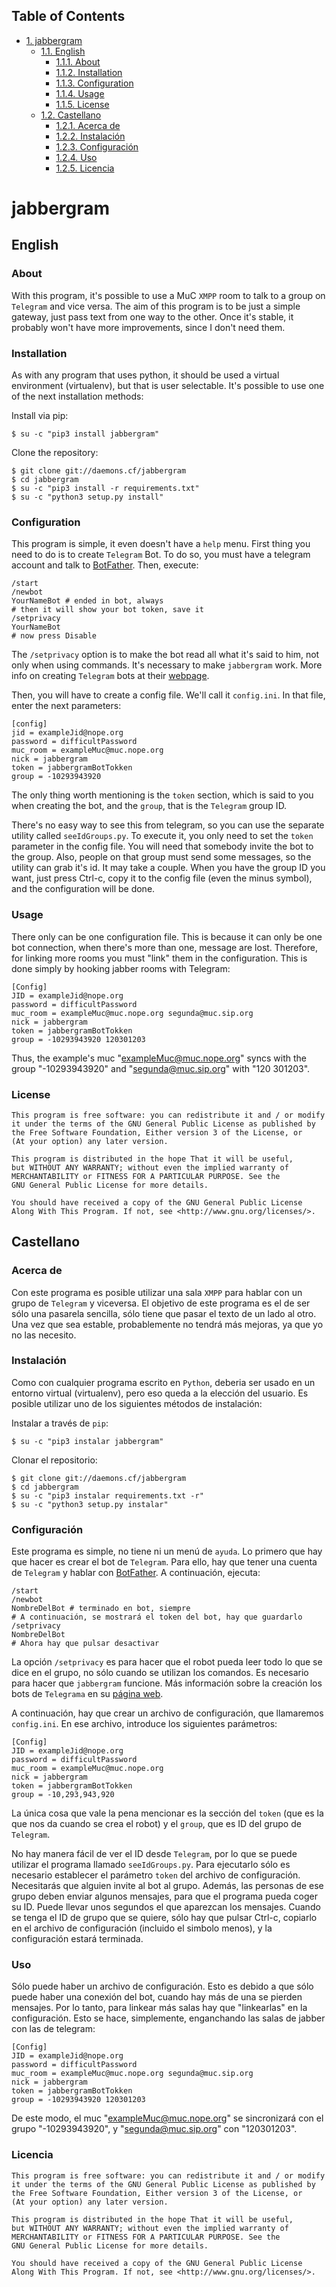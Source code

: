 <div id="table-of-contents">
<h2>Table of Contents</h2>
<div id="text-table-of-contents">
<ul>
<li><a href="#orgheadline13">1. jabbergram</a>
<ul>
<li><a href="#orgheadline6">1.1. English</a>
<ul>
<li><a href="#orgheadline1">1.1.1. About</a></li>
<li><a href="#orgheadline2">1.1.2. Installation</a></li>
<li><a href="#orgheadline3">1.1.3. Configuration</a></li>
<li><a href="#orgheadline4">1.1.4. Usage</a></li>
<li><a href="#orgheadline5">1.1.5. License</a></li>
</ul>
</li>
<li><a href="#orgheadline12">1.2. Castellano</a>
<ul>
<li><a href="#orgheadline7">1.2.1. Acerca de</a></li>
<li><a href="#orgheadline8">1.2.2. Instalación</a></li>
<li><a href="#orgheadline9">1.2.3. Configuración</a></li>
<li><a href="#orgheadline10">1.2.4. Uso</a></li>
<li><a href="#orgheadline11">1.2.5. Licencia</a></li>
</ul>
</li>
</ul>
</li>
</ul>
</div>
</div>

# jabbergram<a id="orgheadline13"></a>

## English<a id="orgheadline6"></a>

### About<a id="orgheadline1"></a>

With this program, it's possible to use a MuC `XMPP` room to talk to a group on `Telegram` and vice versa. The aim of this program is to be just a simple gateway, just pass text from one way to the other. Once it's stable, it probably won't have more improvements, since I don't need them.

### Installation<a id="orgheadline2"></a>

As with any program that uses python, it should be used a virtual environment (virtualenv), but that is user selectable. It's possible to use one of the next installation methods:

Install via pip:

    $ su -c "pip3 install jabbergram"

Clone the repository:

    $ git clone git://daemons.cf/jabbergram
    $ cd jabbergram
    $ su -c "pip3 install -r requirements.txt"
    $ su -c "python3 setup.py install"

### Configuration<a id="orgheadline3"></a>

This program is simple, it even doesn't have a `help` menu. First thing you need to do is to create `Telegram` Bot. To do so, you must have a telegram account and talk to [BotFather](https://telegram.me/botfather). Then, execute:

    /start
    /newbot
    YourNameBot # ended in bot, always
    # then it will show your bot token, save it
    /setprivacy
    YourNameBot
    # now press Disable

The `/setprivacy` option is to make the bot read all what it's said to him, not only when using commands. It's necessary to make `jabbergram` work. More info on creating `Telegram` bots at their [webpage](https://core.telegram.org/bots).

Then, you will have to create a config file. We'll call it `config.ini`. In that file, enter the next parameters:

    [config]
    jid = exampleJid@nope.org
    password = difficultPassword
    muc_room = exampleMuc@muc.nope.org
    nick = jabbergram
    token = jabbergramBotTokken
    group = -10293943920

The only thing worth mentioning is the `token` section, which is said to you when creating the bot, and the `group`, that is the `Telegram` group ID.

There's no easy way to see this from telegram, so you can use the separate utility called `seeIdGroups.py`. To execute it, you only need to set the `token` parameter in the config file. You will need that somebody invite the bot to the group. Also, people on that group must send some messages, so the utility can grab it's id. It may take a couple. When you have the group ID you want, just press Ctrl-c, copy it to the config file (even the minus symbol), and the configuration will be done.

### Usage<a id="orgheadline4"></a>

There only can be one configuration file. This is because it can only be one bot connection, when there's more than one, message are lost. Therefore, for linking more rooms you must "link" them in the configuration. This is done simply by hooking jabber rooms with Telegram:

    [Config]
    JID = exampleJid@nope.org
    password = difficultPassword
    muc_room = exampleMuc@muc.nope.org segunda@muc.sip.org
    nick = jabbergram
    token = jabbergramBotTokken
    group = -10293943920 120301203

Thus, the example's muc "exampleMuc@muc.nope.org" syncs with the group "-10293943920" and "segunda@muc.sip.org" with "120 301203".

### License<a id="orgheadline5"></a>

    This program is free software: you can redistribute it and / or modify
    it under the terms of the GNU General Public License as published by
    the Free Software Foundation, Either version 3 of the License, or
    (At your option) any later version.

    This program is distributed in the hope That it will be useful,
    but WITHOUT ANY WARRANTY; without even the implied warranty of
    MERCHANTABILITY or FITNESS FOR A PARTICULAR PURPOSE. See the
    GNU General Public License for more details.

    You should have received a copy of the GNU General Public License
    Along With This Program. If not, see <http://www.gnu.org/licenses/>.

## Castellano<a id="orgheadline12"></a>

### Acerca de<a id="orgheadline7"></a>

Con este programa es posible utilizar una sala `XMPP` para hablar con un grupo de `Telegram` y viceversa. El objetivo de este programa es el de ser sólo una pasarela sencilla, sólo tiene que pasar el texto de un lado al otro. Una vez que sea estable, probablemente no tendrá más mejoras, ya que yo no las necesito.

### Instalación<a id="orgheadline8"></a>

Como con cualquier programa escrito en `Python`, deberia ser usado en un entorno virtual (virtualenv), pero eso queda a la elección del usuario. Es posible utilizar uno de los siguientes métodos de instalación:

Instalar a través de `pip`:

    $ su -c "pip3 instalar jabbergram"

Clonar el repositorio:

    $ git clone git://daemons.cf/jabbergram
    $ cd jabbergram
    $ su -c "pip3 instalar requirements.txt -r"
    $ su -c "python3 setup.py instalar"

### Configuración<a id="orgheadline9"></a>

Este programa es simple, no tiene ni un menú de `ayuda`. Lo primero que hay que hacer es crear el bot de `Telegram`. Para ello, hay que tener una cuenta de `Telegram` y hablar con [BotFather](https://telegram.me/botfather). A continuación, ejecuta:

    /start
    /newbot
    NombreDelBot # terminado en bot, siempre
    # A continuación, se mostrará el token del bot, hay que guardarlo
    /setprivacy
    NombreDelBot
    # Ahora hay que pulsar desactivar

La opción `/setprivacy` es para hacer que el robot pueda leer todo lo que se dice en el grupo, no sólo cuando se utilizan los comandos. Es necesario para hacer que `jabbergram` funcione. Más información sobre la creación los bots de `Telegrama` en su [página web](https://core.telegram.org/bots).

A continuación, hay que crear un archivo de configuración, que llamaremos `config.ini`. En ese archivo, introduce los siguientes parámetros:

    [Config]
    JID = exampleJid@nope.org
    password = difficultPassword
    muc_room = exampleMuc@muc.nope.org
    nick = jabbergram
    token = jabbergramBotTokken
    group = -10,293,943,920

La única cosa que vale la pena mencionar es la sección del `token` (que es la que nos da cuando se crea el robot) y el `group`, que es ID del grupo de `Telegram`.

No hay manera fácil de ver el ID desde `Telegram`, por lo que se puede utilizar el programa llamado `seeIdGroups.py`. Para ejecutarlo sólo es necesario establecer el parámetro `token` del archivo de configuración. Necesitarás que alguien invite al bot al grupo. Además, las personas de ese grupo deben enviar algunos mensajes, para que el programa pueda coger su ID. Puede llevar unos segundos el que aparezcan los mensajes. Cuando se tenga el ID de grupo que se quiere, sólo hay que pulsar Ctrl-c, copiarlo en el archivo de configuración (incluido el simbolo menos), y la configuración estará terminada.

### Uso<a id="orgheadline10"></a>

Sólo puede haber un archivo de configuración. Esto es debido a que sólo puede haber una conexión del bot, cuando hay más de una se pierden mensajes. Por lo tanto, para linkear más salas hay que "linkearlas" en la configuración. Esto se hace, simplemente, enganchando las salas de jabber con las de telegram:

    [Config]
    JID = exampleJid@nope.org
    password = difficultPassword
    muc_room = exampleMuc@muc.nope.org segunda@muc.sip.org
    nick = jabbergram
    token = jabbergramBotTokken
    group = -10293943920 120301203

De este modo, el muc "exampleMuc@muc.nope.org" se sincronizará con el grupo "-10293943920", y "segunda@muc.sip.org" con "120301203".

### Licencia<a id="orgheadline11"></a>

    This program is free software: you can redistribute it and / or modify
    it under the terms of the GNU General Public License as published by
    the Free Software Foundation, Either version 3 of the License, or
    (At your option) any later version.

    This program is distributed in the hope That it will be useful,
    but WITHOUT ANY WARRANTY; without even the implied warranty of
    MERCHANTABILITY or FITNESS FOR A PARTICULAR PURPOSE. See the
    GNU General Public License for more details.

    You should have received a copy of the GNU General Public License
    Along With This Program. If not, see <http://www.gnu.org/licenses/>.
